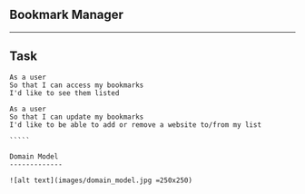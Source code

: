 Bookmark Manager
-----------
-----------


Task
-----
`````````` shhh
As a user
So that I can access my bookmarks
I'd like to see them listed

As a user
So that I can update my bookmarks
I'd like to be able to add or remove a website to/from my list

`````

Domain Model
-------------

![alt text](images/domain_model.jpg =250x250)
